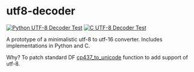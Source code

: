 # utf8-decoder

[![Python UTF-8 Decoder Test](https://github.com/dfint/utf8-decoder/actions/workflows/py-utf8-decoder-test.yml/badge.svg)](https://github.com/dfint/utf8-decoder/actions/workflows/py-utf8-decoder-test.yml) 
[![C UTF-8 Decoder Test](https://github.com/dfint/utf8-decoder/actions/workflows/c-utf8-decoder-test.yml/badge.svg)](https://github.com/dfint/utf8-decoder/actions/workflows/c-utf8-decoder-test.yml)

A prototype of a minimalistic utf-8 to utf-16 converter. Includes implementations in Python and C.

Why? To patch standard DF [cp437_to_unicode](https://github.com/svenstaro/dwarf_fortress_unfuck/blob/4dd42cda9d439d9cf89a32f1f57a54836e6723ce/g_src/ttf_manager.cpp#L59) function to add support of utf-8.
